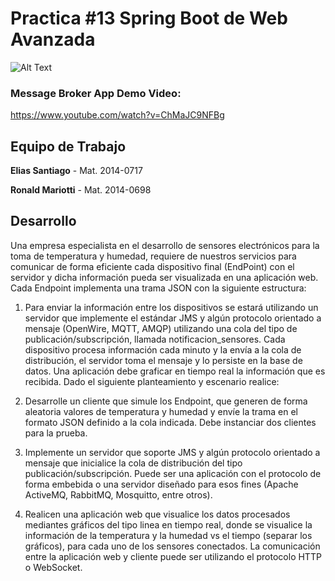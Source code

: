 # Practica #13 Spring Boot de Web Avanzada

![Alt Text](https://www.ced.org.do/wp-content/uploads/pucmm349x138.png.jpg)

### Message Broker App Demo Video:
https://www.youtube.com/watch?v=ChMaJC9NFBg

## Equipo de Trabajo

**Elias Santiago** - Mat. 2014-0717

**Ronald Mariotti** - Mat. 2014-0698

## Desarrollo

Una empresa especialista en el desarrollo de sensores electrónicos para la toma de temperatura y humedad, requiere de nuestros servicios para comunicar de forma eficiente cada dispositivo final (EndPoint) con el servidor y dicha información pueda ser visualizada en una aplicación web. Cada Endpoint implementa una trama JSON con la siguiente estructura:

1. Para enviar la información entre los dispositivos se estará utilizando un servidor que implemente el estándar JMS y algún protocolo orientado a mensaje (OpenWire, MQTT, AMQP) utilizando una cola del tipo de publicación/subscripción, llamada notificacion_sensores. Cada dispositivo procesa información cada minuto y la envía a la cola de distribución, el servidor toma el mensaje y lo persiste en la base de datos. Una aplicación debe graficar en tiempo real la información que es recibida. Dado el siguiente planteamiento y escenario realice:

2. Desarrolle un cliente que simule los Endpoint, que generen de forma aleatoria valores de temperatura y humedad y envíe la trama en el formato JSON definido a la cola indicada. Debe instanciar dos clientes para la prueba.

3. Implemente un servidor que soporte JMS y algún protocolo orientado a mensaje que inicialice la cola de distribución del tipo publicación/subscripción. Puede ser una aplicación con el protocolo de forma embebida o una servidor diseñado para esos fines (Apache ActiveMQ, RabbitMQ, Mosquitto, entre otros).

4. Realicen una aplicación web que visualice los datos procesados mediantes gráficos del tipo linea en tiempo real, donde se visualice la información de la temperatura y la humedad vs el tiempo (separar los gráficos), para cada uno de los sensores conectados. La comunicación entre la aplicación web y cliente puede ser utilizando el protocolo HTTP o WebSocket.

